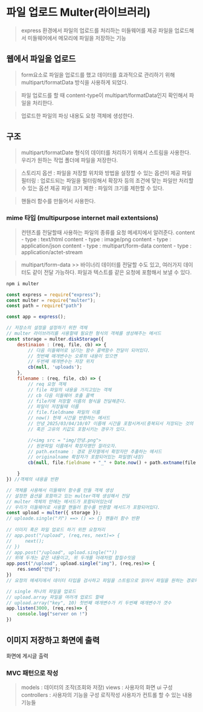 # 파일 업로드 Multer(라이브러리)

> express 환경에서 파일의 업로드를 처리하는 미들웨어를 제공
> 파일을 업로드해서 미들웨어에서 메모리에 파일을 저장하는 기능 

## 웹에서 파일을 업로드 
> form요소로 파일을 업로드를 했고 데이터를 효과적으로 관리하기 위해 multipart/formatData 방식을 사용하게 되었다.

> 파일 업로드를 할 때 content-type이 multipart/formatData인지 확인해서 파일을 처리한다.

> 업로드한 파일의 파싱 내용도 요청 객체에 생성한다.

## 구조
>  multipart/formatDate 형식의 데이터를 처리하기 위해서 스트림을 사용한다.
> 우리가 원하는 작업 폴더에 파일을 저장한다.

> 스토리지 옵션 : 파일을 저장할 위치와 방법을 설정할 수 있는 옵션이 제공
> 파일 필터링 : 업로드되는 파일을 필터링해서 확장자 등의 조건에 맞는 파일만 처리할 수 있는 옵션 제공
> 파일 크기 제한 : 파일의 크기를 제한할 수 있다.

> 핸들러 함수를 만들어서 사용한다. 

### mime 타입 (multipurpose internet mail extentsions)
> 컨텐츠를 전달할때 사용하는 파일의 종류를 요청 메세지에서 알려준다.
> content - type : text/html
> content - type : image/png
> content - type : application/json
> content - type : multipart/form-data
> content - type : application/actet-stream

> multipart/form-data >> 바이너리 데이터를 전달할 수도 있고, 여러가지 데이터도 같이 전달 가능하다.
> 파일과 텍스트를 같은 요청에 포함해서 보낼 수 있다.
```sh
npm i multer
```
```js
const express = require("express");
const multer = require("multer");
const path = require("path")

const app = express();

// 저장소의 설정을 설정하기 위한 객체
// multer 라이브러리를 사용할때 필요한 형식의 객체를 생성해주는 메서드
const storage = multer.diskStorage({
    destinaion : (req, file, cb) => {
        // 다음 미들웨어로 넘기는 함수 콜백함수 전달이 되어있다.
        // 첫번째 매개변수는 오류의 내용이 있으면
        // 두번째 매개변수는 저장 위치
        cb(null, 'uploads');
    },
    filename : (req, file, cb) => {
        // req 요청 객체
        // file 파일의 내용을 가지고있는 객체 
        // cb 다음 미들웨어 호출 콜백
        // file키에 저장할 이름의 형식을 전달해준다.
        // 파일이 저장될때 이름
        // file.fieldname 파일의 이름
        // now() 현재 시간을 반환하는 메서드
        // 안녕_2025/03/04/10/07 이름에 시간을 포함시켜서(중복되서 저장되는 것의 경로 꼬임을 막기 위해 )
        // 혹은 고유의 키값도 포함시키는 경우가 있다.

        //<img src = "img/안녕.png">
        // 원본파일 이름에서 확장자명만 잘라오자.
        // path.extname : 경로 문자열에서 확장자만 추출하는 메서드
        // originalname 확장자가 포함되어있는 파일명(내장)
        cb(null, file.fieldname + "_" + Date.now() + path.extname(file.originalname))

    }
}) //객체의 내용을 반환

// 객체를 사용해서 미들웨어 함수를 만들 객체 생성
// 설정한 옵션을 포함하고 있는 multer객체 생성해서 전달
// multer 객체의 안에는 메서드가 포함되어있는데
// 우리가 미들웨어로 사용할 핸들러 함수를 반환할 메서드가 포함되어있다. 
const upload = multer({ storage });
// uploade.single("키") ==> () => {} 핸들러 함수 반환
 
// 이미지 혹은 파일 업로드 하기 위한 요청처리
// app.post("/upload", (req,res, next)=> {
//     next();
// })
// app.post("/upload", upload.single(""))
// 위에 두개는 같은 내용이고, 위 두개를 아래처럼 합칠수잇음
app.post("/upload", upload.single("img"), (req,res)=> {
    res.send("안녕");
})
// 요청의 메세지에서 데이터 타입을 검사하고 파일을 스트림으로 읽어서 파일을 원하는 경로에 저장한다.

// single 하나의 파일을 업로드
// upload.array 파일을 여러개 업로드 할때
// upload.array("key", 10) 첫번째 매개변수가 키 두번째 매개변수가 갯수
app.listen(3000, (req,res)=> {
    console.log("server on !")
})
```

## 이미지 저장하고 화면에 출력

화면에 게시글 출력

### MVC 패턴으로 작성

> models : 데이터의 조작(조회와 저장)
> views : 사용자의 화면 ui 구성
> controllers : 사용자의 기능을 구성 로직작성 사용자가 컨트롤 할 수 있는 내용 기능들 